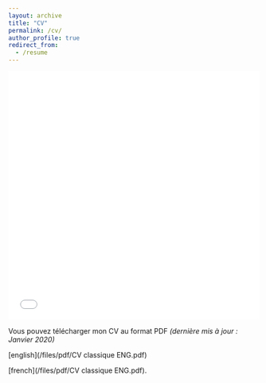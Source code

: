 ```yaml
---
layout: archive
title: "CV"
permalink: /cv/
author_profile: true
redirect_from:
  - /resume
---
```


<iframe src="/files/pdf/CV classique ENG.pdf" width="100%" height="500" frameborder="no" border="0" marginwidth="0" marginheight="0"></iframe>

Vous pouvez télécharger mon CV au format PDF <I> (dernière mis à jour : Janvier 2020) </I>
 
[english](/files/pdf/CV classique ENG.pdf)

[french](/files/pdf/CV classique ENG.pdf).
